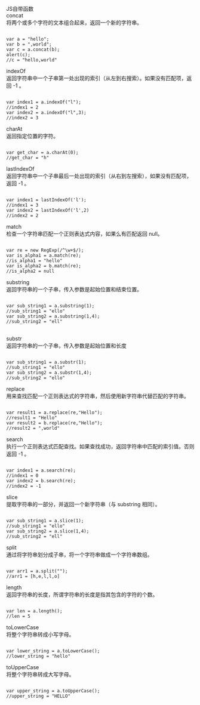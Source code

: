 JS自带函数  
concat  
将两个或多个字符的文本组合起来，返回一个新的字符串。  
<pre><code>
var a = "hello";
var b = ",world";
var c = a.concat(b);
alert(c);
//c = "hello,world"
</code></pre>  

indexOf  
返回字符串中一个子串第一处出现的索引（从左到右搜索）。如果没有匹配项，返回 -1 。  
<pre><code>
var index1 = a.indexOf("l");
//index1 = 2
var index2 = a.indexOf("l",3);
//index2 = 3
</code></pre>  

charAt  
返回指定位置的字符。  
<pre><code>
var get_char = a.charAt(0);
//get_char = "h"
</code></pre>  

lastIndexOf  
返回字符串中一个子串最后一处出现的索引（从右到左搜索），如果没有匹配项，返回 -1 。  
<pre><code>  
var index1 = lastIndexOf('l');
//index1 = 3
var index2 = lastIndexOf('l',2)
//index2 = 2
</code></pre>  

match   
检查一个字符串匹配一个正则表达式内容，如果么有匹配返回 null。  
<pre><code>
var re = new RegExp(/^\w+$/);
var is_alpha1 = a.match(re);
//is_alpha1 = "hello"
var is_alpha2 = b.match(re);
//is_alpha2 = null
</code></pre>  

substring  
返回字符串的一个子串，传入参数是起始位置和结束位置。  
<pre><code>
var sub_string1 = a.substring(1);
//sub_string1 = "ello"
var sub_string2 = a.substring(1,4);
//sub_string2 = "ell"
</code> </pre> 

substr  
返回字符串的一个子串，传入参数是起始位置和长度  
<pre><code>
var sub_string1 = a.substr(1);
//sub_string1 = "ello"
var sub_string2 = a.substr(1,4);
//sub_string2 = "ello"
</code></pre>

replace  
用来查找匹配一个正则表达式的字符串，然后使用新字符串代替匹配的字符串。  
<pre><code>
var result1 = a.replace(re,"Hello");
//result1 = "Hello"
var result2 = b.replace(re,"Hello");
//result2 = ",world"
</code></pre>

search  
执行一个正则表达式匹配查找。如果查找成功，返回字符串中匹配的索引值。否则返回 -1 。  
<pre><code>
var index1 = a.search(re);
//index1 = 0
var index2 = b.search(re);
//index2 = -1
</code></pre>

slice  
提取字符串的一部分，并返回一个新字符串（与 substring 相同）。  
<pre><code>
var sub_string1 = a.slice(1);
//sub_string1 = "ello"
var sub_string2 = a.slice(1,4);
//sub_string2 = "ell"
</code></pre> 

split  
通过将字符串划分成子串，将一个字符串做成一个字符串数组。  
<pre><code>
var arr1 = a.split("");
//arr1 = [h,e,l,l,o]
</code></pre>

length  
返回字符串的长度，所谓字符串的长度是指其包含的字符的个数。  
<pre><code>
var len = a.length();
//len = 5
</code></pre>  

toLowerCase  
将整个字符串转成小写字母。  
<pre><code>
var lower_string = a.toLowerCase();
//lower_string = "hello"
</code></pre> 

toUpperCase  
将整个字符串转成大写字母。  
<pre><code>
var upper_string = a.toUpperCase();
//upper_string = "HELLO"
</code></pre>
